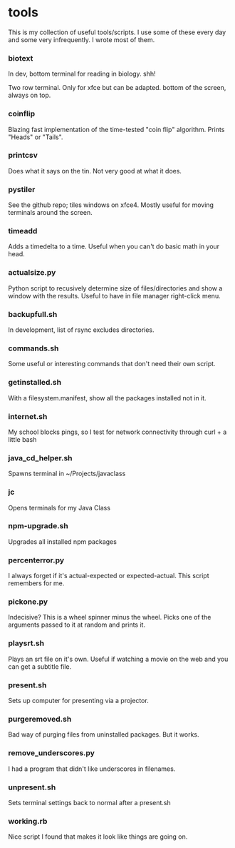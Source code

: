 # tools
This is my collection of useful tools/scripts. I use some of these every day and some very infrequently. I wrote most of them.

### biotext
In dev, bottom terminal for reading in biology. shh!

Two row terminal. Only for xfce but can be adapted. bottom of the screen, always on top.

### coinflip
Blazing fast implementation of the time-tested "coin flip" algorithm. Prints "Heads" or "Tails".

### printcsv
Does what it says on the tin. Not very good at what it does.

### pystiler
See the github repo; tiles windows on xfce4. Mostly useful for moving terminals around the screen.

### timeadd
Adds a timedelta to a time. Useful when you can't do basic math in your head.

### actualsize.py
Python script to recusively determine size of files/directories and show a window with the results. Useful to have in file manager right-click menu.

### backupfull.sh
In development, list of rsync excludes directories.

### commands.sh
Some useful or interesting commands that don't need their own script.

### getinstalled.sh
With a filesystem.manifest, show all the packages installed not in it.

### internet.sh
My school blocks pings, so I test for network connectivity through curl + a little bash

### java_cd_helper.sh
Spawns terminal in ~/Projects/javaclass

### jc
Opens terminals for my Java Class

### npm-upgrade.sh
Upgrades all installed npm packages

### percenterror.py
I always forget if it's actual-expected or expected-actual. This script remembers for me.

### pickone.py
Indecisive? This is a wheel spinner minus the wheel. Picks one of the arguments passed to it at random and prints it.

### playsrt.sh
Plays an srt file on it's own. Useful if watching a movie on the web and you can get a subtitle file.

### present.sh
Sets up computer for presenting via a projector.

### purgeremoved.sh
Bad way of purging files from uninstalled packages. But it works.

### remove_underscores.py
I had a program that didn't like underscores in filenames.

### unpresent.sh
Sets terminal settings back to normal after a present.sh

### working.rb
Nice script I found that makes it look like things are going on.
